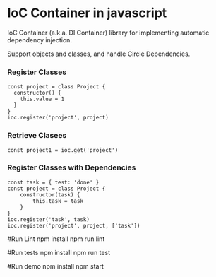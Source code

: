 # IoC Container in javascript
IoC Container (a.k.a. DI Container) library for implementing automatic dependency injection.

Support objects and classes, and handle Circle Dependencies.

### Register Classes
```
const project = class Project {
  constructor() {
    this.value = 1
  }
}
ioc.register('project', project)
```

### Retrieve Clasees
```
const project1 = ioc.get('project')
```

### Register Classes with Dependencies
```
const task = { test: 'done' }
const project = class Project {
    constructor(task) {
        this.task = task
    }
}
ioc.register('task', task)
ioc.register('project', project, ['task'])
```


#Run Lint
npm install
npm run lint

#Run tests
npm install
npm run test

#Run demo
npm install
npm start

